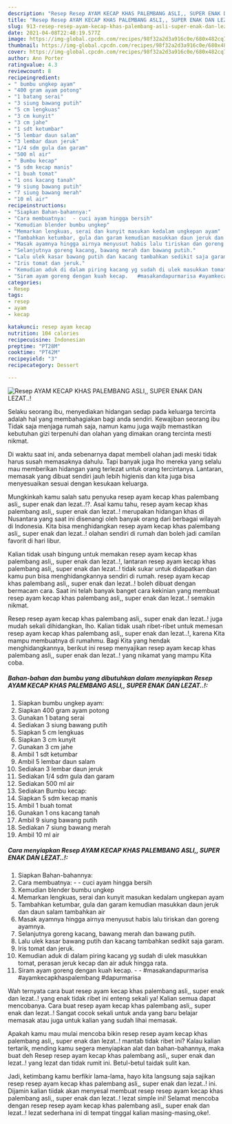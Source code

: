 ```yaml
---
description: "Resep Resep AYAM KECAP KHAS PALEMBANG ASLI,, SUPER ENAK DAN LEZAT..! yang nikmat Untuk Jualan"
title: "Resep Resep AYAM KECAP KHAS PALEMBANG ASLI,, SUPER ENAK DAN LEZAT..! yang nikmat Untuk Jualan"
slug: 913-resep-resep-ayam-kecap-khas-palembang-asli-super-enak-dan-lezat-yang-nikmat-untuk-jualan
date: 2021-04-08T22:48:19.577Z
image: https://img-global.cpcdn.com/recipes/98f32a2d3a916c0e/680x482cq70/resep-ayam-kecap-khas-palembang-asli-super-enak-dan-lezat-foto-resep-utama.jpg
thumbnail: https://img-global.cpcdn.com/recipes/98f32a2d3a916c0e/680x482cq70/resep-ayam-kecap-khas-palembang-asli-super-enak-dan-lezat-foto-resep-utama.jpg
cover: https://img-global.cpcdn.com/recipes/98f32a2d3a916c0e/680x482cq70/resep-ayam-kecap-khas-palembang-asli-super-enak-dan-lezat-foto-resep-utama.jpg
author: Ann Porter
ratingvalue: 4.3
reviewcount: 8
recipeingredient:
- " bumbu ungkep ayam"
- "400 gram ayam potong"
- "1 batang serai"
- "3 siung bawang putih"
- "5 cm lengkuas"
- "3 cm kunyit"
- "3 cm jahe"
- "1 sdt ketumbar"
- "5 lembar daun salam"
- "3 lembar daun jeruk"
- "1/4 sdm gula dan garam"
- "500 ml air"
- " Bumbu kecap"
- "5 sdm kecap manis"
- "1 buah tomat"
- "1 ons kacang tanah"
- "9 siung bawang putih"
- "7 siung bawang merah"
- "10 ml air"
recipeinstructions:
- "Siapkan Bahan-bahannya:"
- "Cara membuatnya:  - cuci ayam hingga bersih"
- "Kemudian blender bumbu ungkep"
- "Memarkan lengkuas, serai dan kunyit masukan kedalam ungkepan ayam"
- "Tambahkan ketumbar, gula dan garam kemudian masukkan daun jeruk dan daun salam tambahkan air"
- "Masak ayamnya hingga airnya menyusut habis lalu tiriskan dan goreng ayamnya."
- "Selanjutnya goreng kacang, bawang merah dan bawang putih."
- "Lalu ulek kasar bawang putih dan kacang tambahkan sedikit saja garam."
- "Iris tomat dan jeruk."
- "Kemudian aduk di dalam piring kacang yg sudah di ulek masukkan tomat, perasan jeruk kecap dan air aduk hingga rata."
- "Siram ayam goreng dengan kuah kecap.   #masakandapurmarisa #ayamkecapkhaspalembang #dapurmarisa"
categories:
- Resep
tags:
- resep
- ayam
- kecap

katakunci: resep ayam kecap 
nutrition: 104 calories
recipecuisine: Indonesian
preptime: "PT28M"
cooktime: "PT42M"
recipeyield: "3"
recipecategory: Dessert

---
```



![Resep AYAM KECAP KHAS PALEMBANG ASLI,, SUPER ENAK DAN LEZAT..!](https://img-global.cpcdn.com/recipes/98f32a2d3a916c0e/680x482cq70/resep-ayam-kecap-khas-palembang-asli-super-enak-dan-lezat-foto-resep-utama.jpg)

Selaku seorang ibu, menyediakan hidangan sedap pada keluarga tercinta adalah hal yang membahagiakan bagi anda sendiri. Kewajiban seorang ibu Tidak saja menjaga rumah saja, namun kamu juga wajib memastikan kebutuhan gizi terpenuhi dan olahan yang dimakan orang tercinta mesti nikmat.

Di waktu  saat ini, anda sebenarnya dapat membeli olahan jadi meski tidak harus susah memasaknya dahulu. Tapi banyak juga lho mereka yang selalu mau memberikan hidangan yang terlezat untuk orang tercintanya. Lantaran, memasak yang dibuat sendiri jauh lebih higienis dan kita juga bisa menyesuaikan sesuai dengan kesukaan keluarga. 



Mungkinkah kamu salah satu penyuka resep ayam kecap khas palembang asli,, super enak dan lezat..!?. Asal kamu tahu, resep ayam kecap khas palembang asli,, super enak dan lezat..! merupakan hidangan khas di Nusantara yang saat ini disenangi oleh banyak orang dari berbagai wilayah di Indonesia. Kita bisa menghidangkan resep ayam kecap khas palembang asli,, super enak dan lezat..! olahan sendiri di rumah dan boleh jadi camilan favorit di hari libur.

Kalian tidak usah bingung untuk memakan resep ayam kecap khas palembang asli,, super enak dan lezat..!, lantaran resep ayam kecap khas palembang asli,, super enak dan lezat..! tidak sukar untuk didapatkan dan kamu pun bisa menghidangkannya sendiri di rumah. resep ayam kecap khas palembang asli,, super enak dan lezat..! boleh dibuat dengan bermacam cara. Saat ini telah banyak banget cara kekinian yang membuat resep ayam kecap khas palembang asli,, super enak dan lezat..! semakin nikmat.

Resep resep ayam kecap khas palembang asli,, super enak dan lezat..! juga mudah sekali dihidangkan, lho. Kalian tidak usah ribet-ribet untuk memesan resep ayam kecap khas palembang asli,, super enak dan lezat..!, karena Kita mampu membuatnya di rumahmu. Bagi Kita yang hendak menghidangkannya, berikut ini resep menyajikan resep ayam kecap khas palembang asli,, super enak dan lezat..! yang nikamat yang mampu Kita coba.

<!--inarticleads1-->

##### Bahan-bahan dan bumbu yang dibutuhkan dalam menyiapkan Resep AYAM KECAP KHAS PALEMBANG ASLI,, SUPER ENAK DAN LEZAT..!:

1. Siapkan  bumbu ungkep ayam:
1. Siapkan 400 gram ayam potong
1. Gunakan 1 batang serai
1. Sediakan 3 siung bawang putih
1. Siapkan 5 cm lengkuas
1. Siapkan 3 cm kunyit
1. Gunakan 3 cm jahe
1. Ambil 1 sdt ketumbar
1. Ambil 5 lembar daun salam
1. Sediakan 3 lembar daun jeruk
1. Sediakan 1/4 sdm gula dan garam
1. Sediakan 500 ml air
1. Sediakan  Bumbu kecap:
1. Siapkan 5 sdm kecap manis
1. Ambil 1 buah tomat
1. Gunakan 1 ons kacang tanah
1. Ambil 9 siung bawang putih
1. Sediakan 7 siung bawang merah
1. Ambil 10 ml air




<!--inarticleads2-->

##### Cara menyiapkan Resep AYAM KECAP KHAS PALEMBANG ASLI,, SUPER ENAK DAN LEZAT..!:

1. Siapkan Bahan-bahannya:
1. Cara membuatnya: -  - cuci ayam hingga bersih
1. Kemudian blender bumbu ungkep
1. Memarkan lengkuas, serai dan kunyit masukan kedalam ungkepan ayam
1. Tambahkan ketumbar, gula dan garam kemudian masukkan daun jeruk dan daun salam tambahkan air
1. Masak ayamnya hingga airnya menyusut habis lalu tiriskan dan goreng ayamnya.
1. Selanjutnya goreng kacang, bawang merah dan bawang putih.
1. Lalu ulek kasar bawang putih dan kacang tambahkan sedikit saja garam.
1. Iris tomat dan jeruk.
1. Kemudian aduk di dalam piring kacang yg sudah di ulek masukkan tomat, perasan jeruk kecap dan air aduk hingga rata.
1. Siram ayam goreng dengan kuah kecap. -  -  #masakandapurmarisa #ayamkecapkhaspalembang #dapurmarisa




Wah ternyata cara buat resep ayam kecap khas palembang asli,, super enak dan lezat..! yang enak tidak ribet ini enteng sekali ya! Kalian semua dapat mencobanya. Cara buat resep ayam kecap khas palembang asli,, super enak dan lezat..! Sangat cocok sekali untuk anda yang baru belajar memasak atau juga untuk kalian yang sudah lihai memasak.

Apakah kamu mau mulai mencoba bikin resep resep ayam kecap khas palembang asli,, super enak dan lezat..! mantab tidak ribet ini? Kalau kalian tertarik, mending kamu segera menyiapkan alat dan bahan-bahannya, maka buat deh Resep resep ayam kecap khas palembang asli,, super enak dan lezat..! yang lezat dan tidak rumit ini. Betul-betul taidak sulit kan. 

Jadi, ketimbang kamu berfikir lama-lama, hayo kita langsung saja sajikan resep resep ayam kecap khas palembang asli,, super enak dan lezat..! ini. Dijamin kalian tiidak akan menyesal membuat resep resep ayam kecap khas palembang asli,, super enak dan lezat..! lezat simple ini! Selamat mencoba dengan resep resep ayam kecap khas palembang asli,, super enak dan lezat..! lezat sederhana ini di tempat tinggal kalian masing-masing,oke!.


